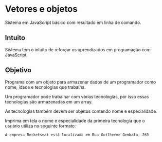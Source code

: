 # Vetores e objetos
Sistema em JavaScript básico com resultado em linha de comando.

## Intuito
Sistema tem o intuito de reforçar os aprendizados em programação com JavaScript.

## Objetivo
Programa com um objeto para armazenar dados de um programador como nome, idade e tecnologias que trabalha.

Um programador pode trabalhar com várias tecnologias, por isso essas tecnologias são armazenadas em um array.

As tecnologias também devem ser objetos contendo nome e especialidade.

Imprima em tela o nome e especialidade da primeira tecnologia que o usuário utiliza no seguinte formato:
```
A empresa Rocketseat está localizada em Rua Guilherme Gembala, 260
```
